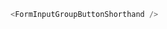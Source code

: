 ```js 
<FormInputGroupButtonShorthand /> 
```

```js { "file": "../FormInputGroupButtonShorthand.js" }
```

